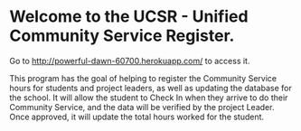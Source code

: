 # Welcome to the UCSR - Unified Community Service Register.

Go to http://powerful-dawn-60700.herokuapp.com/ to access it.

This program has the goal of helping to register the Community Service hours for students and project leaders, as well as updating the database for the school.
It will allow the student to Check In when they arrive to do their Community Service, and the data will be verified by the project Leader. Once approved, it will update the total hours worked for the student.
